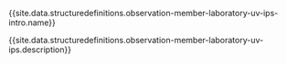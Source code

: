 {{site.data.structuredefinitions.observation-member-laboratory-uv-ips-intro.name}}

{{site.data.structuredefinitions.observation-member-laboratory-uv-ips.description}}


